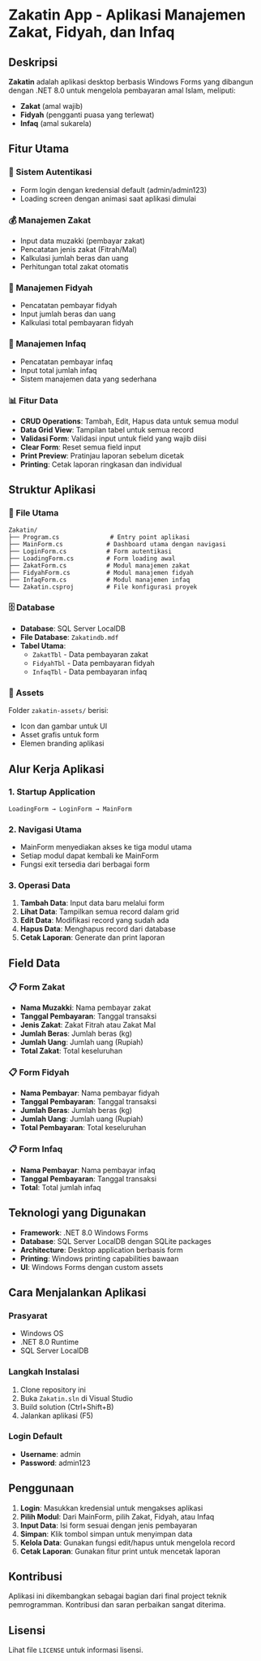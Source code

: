 # Zakatin App - Aplikasi Manajemen Zakat, Fidyah, dan Infaq

## Deskripsi

**Zakatin** adalah aplikasi desktop berbasis Windows Forms yang dibangun dengan .NET 8.0 untuk mengelola pembayaran amal Islam, meliputi:
- **Zakat** (amal wajib)
- **Fidyah** (pengganti puasa yang terlewat)
- **Infaq** (amal sukarela)

## Fitur Utama

### 🔐 Sistem Autentikasi
- Form login dengan kredensial default (admin/admin123)
- Loading screen dengan animasi saat aplikasi dimulai

### 💰 Manajemen Zakat
- Input data muzakki (pembayar zakat)
- Pencatatan jenis zakat (Fitrah/Mal)
- Kalkulasi jumlah beras dan uang
- Perhitungan total zakat otomatis

### 🍚 Manajemen Fidyah
- Pencatatan pembayar fidyah
- Input jumlah beras dan uang
- Kalkulasi total pembayaran fidyah

### 🤲 Manajemen Infaq
- Pencatatan pembayar infaq
- Input total jumlah infaq
- Sistem manajemen data yang sederhana

### 📊 Fitur Data
- **CRUD Operations**: Tambah, Edit, Hapus data untuk semua modul
- **Data Grid View**: Tampilan tabel untuk semua record
- **Validasi Form**: Validasi input untuk field yang wajib diisi
- **Clear Form**: Reset semua field input
- **Print Preview**: Pratinjau laporan sebelum dicetak
- **Printing**: Cetak laporan ringkasan dan individual

## Struktur Aplikasi

### 📁 File Utama
```
Zakatin/
├── Program.cs              # Entry point aplikasi
├── MainForm.cs            # Dashboard utama dengan navigasi
├── LoginForm.cs           # Form autentikasi
├── LoadingForm.cs         # Form loading awal
├── ZakatForm.cs           # Modul manajemen zakat
├── FidyahForm.cs          # Modul manajemen fidyah
├── InfaqForm.cs           # Modul manajemen infaq
└── Zakatin.csproj         # File konfigurasi proyek
```

### 🗄️ Database
- **Database**: SQL Server LocalDB
- **File Database**: `Zakatindb.mdf`
- **Tabel Utama**:
  - `ZakatTbl` - Data pembayaran zakat
  - `FidyahTbl` - Data pembayaran fidyah
  - `InfaqTbl` - Data pembayaran infaq

### 🎨 Assets
Folder `zakatin-assets/` berisi:
- Icon dan gambar untuk UI
- Asset grafis untuk form
- Elemen branding aplikasi

## Alur Kerja Aplikasi

### 1. **Startup Application**
```
LoadingForm → LoginForm → MainForm
```

### 2. **Navigasi Utama**
- MainForm menyediakan akses ke tiga modul utama
- Setiap modul dapat kembali ke MainForm
- Fungsi exit tersedia dari berbagai form

### 3. **Operasi Data**
1. **Tambah Data**: Input data baru melalui form
2. **Lihat Data**: Tampilkan semua record dalam grid
3. **Edit Data**: Modifikasi record yang sudah ada
4. **Hapus Data**: Menghapus record dari database
5. **Cetak Laporan**: Generate dan print laporan

## Field Data

### 📋 Form Zakat
- **Nama Muzakki**: Nama pembayar zakat
- **Tanggal Pembayaran**: Tanggal transaksi
- **Jenis Zakat**: Zakat Fitrah atau Zakat Mal
- **Jumlah Beras**: Jumlah beras (kg)
- **Jumlah Uang**: Jumlah uang (Rupiah)
- **Total Zakat**: Total keseluruhan

### 📋 Form Fidyah
- **Nama Pembayar**: Nama pembayar fidyah
- **Tanggal Pembayaran**: Tanggal transaksi
- **Jumlah Beras**: Jumlah beras (kg)
- **Jumlah Uang**: Jumlah uang (Rupiah)
- **Total Pembayaran**: Total keseluruhan

### 📋 Form Infaq
- **Nama Pembayar**: Nama pembayar infaq
- **Tanggal Pembayaran**: Tanggal transaksi
- **Total**: Total jumlah infaq

## Teknologi yang Digunakan

- **Framework**: .NET 8.0 Windows Forms
- **Database**: SQL Server LocalDB dengan SQLite packages
- **Architecture**: Desktop application berbasis form
- **Printing**: Windows printing capabilities bawaan
- **UI**: Windows Forms dengan custom assets

## Cara Menjalankan Aplikasi

### Prasyarat
- Windows OS
- .NET 8.0 Runtime
- SQL Server LocalDB

### Langkah Instalasi
1. Clone repository ini
2. Buka `Zakatin.sln` di Visual Studio
3. Build solution (Ctrl+Shift+B)
4. Jalankan aplikasi (F5)

### Login Default
- **Username**: admin
- **Password**: admin123

## Penggunaan

1. **Login**: Masukkan kredensial untuk mengakses aplikasi
2. **Pilih Modul**: Dari MainForm, pilih Zakat, Fidyah, atau Infaq
3. **Input Data**: Isi form sesuai dengan jenis pembayaran
4. **Simpan**: Klik tombol simpan untuk menyimpan data
5. **Kelola Data**: Gunakan fungsi edit/hapus untuk mengelola record
6. **Cetak Laporan**: Gunakan fitur print untuk mencetak laporan

## Kontribusi

Aplikasi ini dikembangkan sebagai bagian dari final project teknik pemrogramman. Kontribusi dan saran perbaikan sangat diterima.

## Lisensi

Lihat file `LICENSE` untuk informasi lisensi.